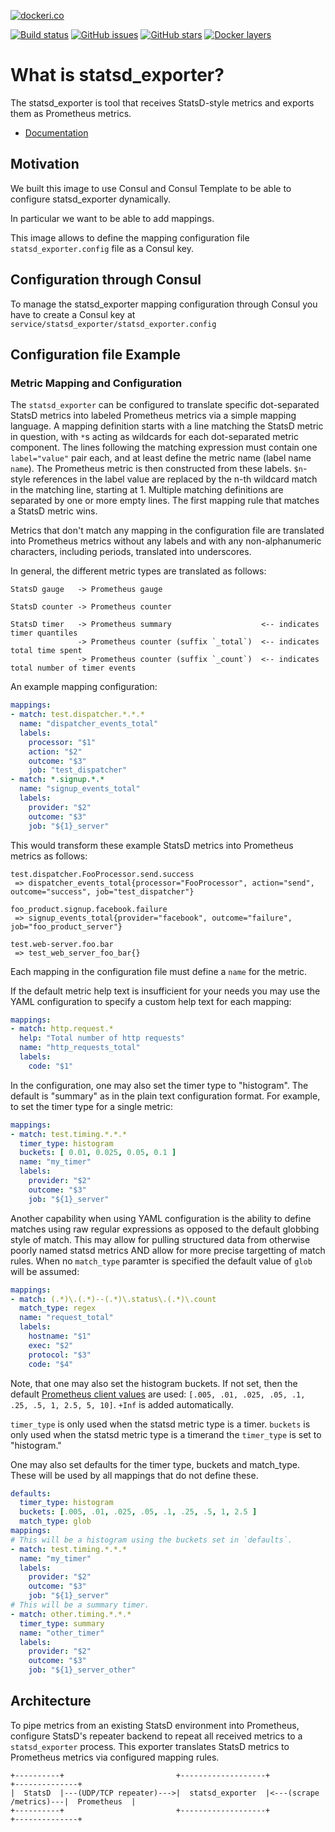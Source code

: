 [![dockeri.co](http://dockeri.co/image/bandsintown/statsd-exporter)](https://hub.docker.com/r/bandsintown/statsd-exporter/)

[![Build status](https://badge.buildkite.com/e3af3f8a581ca8f2e426f7bbd0535340dbc62d77aa7ad4368c.svg)](https://buildkite.com/bandsintown/docker-statsd-exporter)
[![GitHub issues](https://img.shields.io/github/issues/bandsintown/docker-statsd-exporter.svg "GitHub issues")](https://github.com/bandsintown/docker-statsd-exporter)
[![GitHub stars](https://img.shields.io/github/stars/bandsintown/docker-statsd-exporter.svg "GitHub stars")](https://github.com/bandsintown/docker-statsd-exporter)
[![Docker layers](https://images.microbadger.com/badges/image/bandsintown/statsd-exporter.svg)](https://microbadger.com/images/bandsintown/statsd-exporter)

# What is statsd_exporter?
The statsd_exporter is tool that receives StatsD-style metrics and exports them as Prometheus metrics.

* [Documentation](https://github.com/prometheus/statsd_exporter)


## Motivation

We built this image to use Consul and Consul Template to be able to configure statsd_exporter dynamically.

In particular we want to be able to add mappings.

This image allows to define the mapping configuration file ``statsd_exporter.config`` file as a Consul key.

## Configuration through Consul

To manage the statsd_exporter mapping configuration through Consul you have to create a Consul key at `service/statsd_exporter/statsd_exporter.config`

## Configuration file Example

### Metric Mapping and Configuration

The `statsd_exporter` can be configured to translate specific dot-separated StatsD
metrics into labeled Prometheus metrics via a simple mapping language. A
mapping definition starts with a line matching the StatsD metric in question,
with `*`s acting as wildcards for each dot-separated metric component. The
lines following the matching expression must contain one `label="value"` pair
each, and at least define the metric name (label name `name`). The Prometheus
metric is then constructed from these labels. `$n`-style references in the
label value are replaced by the n-th wildcard match in the matching line,
starting at 1. Multiple matching definitions are separated by one or more empty
lines. The first mapping rule that matches a StatsD metric wins.

Metrics that don't match any mapping in the configuration file are translated
into Prometheus metrics without any labels and with any non-alphanumeric
characters, including periods, translated into underscores.

In general, the different metric types are translated as follows:

    StatsD gauge   -> Prometheus gauge

    StatsD counter -> Prometheus counter

    StatsD timer   -> Prometheus summary                    <-- indicates timer quantiles
                   -> Prometheus counter (suffix `_total`)  <-- indicates total time spent
                   -> Prometheus counter (suffix `_count`)  <-- indicates total number of timer events

An example mapping configuration:

```yaml
mappings:
- match: test.dispatcher.*.*.*
  name: "dispatcher_events_total"
  labels:
    processor: "$1"
    action: "$2"
    outcome: "$3"
    job: "test_dispatcher"
- match: *.signup.*.*
  name: "signup_events_total"
  labels:
    provider: "$2"
    outcome: "$3"
    job: "${1}_server"
```

This would transform these example StatsD metrics into Prometheus metrics as
follows:

    test.dispatcher.FooProcessor.send.success
     => dispatcher_events_total{processor="FooProcessor", action="send", outcome="success", job="test_dispatcher"}

    foo_product.signup.facebook.failure
     => signup_events_total{provider="facebook", outcome="failure", job="foo_product_server"}

    test.web-server.foo.bar
     => test_web_server_foo_bar{}

Each mapping in the configuration file must define a `name` for the metric.

If the default metric help text is insufficient for your needs you may use the YAML
configuration to specify a custom help text for each mapping:
```yaml
mappings:
- match: http.request.*
  help: "Total number of http requests"
  name: "http_requests_total"
  labels:
    code: "$1"
```

In the configuration, one may also set the timer type to "histogram". The 
default is "summary" as in the plain text configuration format.  For example,
to set the timer type for a single metric:

```yaml
mappings:
- match: test.timing.*.*.*
  timer_type: histogram
  buckets: [ 0.01, 0.025, 0.05, 0.1 ]
  name: "my_timer"
  labels:
    provider: "$2"
    outcome: "$3"
    job: "${1}_server"
```

Another capability when using YAML configuration is the ability to define matches
using raw regular expressions as opposed to the default globbing style of match.
This may allow for pulling structured data from otherwise poorly named statsd
metrics AND allow for more precise targetting of match rules. When no `match_type`
paramter is specified the default value of `glob` will be assumed:

```yaml
mappings:
- match: (.*)\.(.*)--(.*)\.status\.(.*)\.count
  match_type: regex
  name: "request_total"
  labels:
    hostname: "$1"
    exec: "$2"
    protocol: "$3"
    code: "$4"
```

Note, that one may also set the histogram buckets.  If not set, then the default
[Prometheus client values](https://godoc.org/github.com/prometheus/client_golang/prometheus#pkg-variables) are used: `[.005, .01, .025, .05, .1, .25, .5, 1, 2.5, 5, 10]`. `+Inf` is added
automatically.

`timer_type` is only used when the statsd metric type is a timer. `buckets` is
only used when the statsd metric type is a timerand the `timer_type` is set to
"histogram."

One may also set defaults for the timer type, buckets and match_type. These will be used
by all mappings that do not define these.

```yaml
defaults:
  timer_type: histogram
  buckets: [.005, .01, .025, .05, .1, .25, .5, 1, 2.5 ]
  match_type: glob
mappings:
# This will be a histogram using the buckets set in `defaults`.
- match: test.timing.*.*.*
  name: "my_timer"
  labels: 
    provider: "$2"
    outcome: "$3"
    job: "${1}_server"
# This will be a summary timer.
- match: other.timing.*.*.*
  timer_type: summary
  name: "other_timer"
  labels: 
    provider: "$2"
    outcome: "$3"
    job: "${1}_server_other"
```

## Architecture

To pipe metrics from an existing StatsD environment into Prometheus, configure
StatsD's repeater backend to repeat all received metrics to a `statsd_exporter`
process. This exporter translates StatsD metrics to Prometheus metrics via
configured mapping rules.

    +----------+                         +-------------------+                        +--------------+
    |  StatsD  |---(UDP/TCP repeater)--->|  statsd_exporter  |<---(scrape /metrics)---|  Prometheus  |
    +----------+                         +-------------------+                        +--------------+

